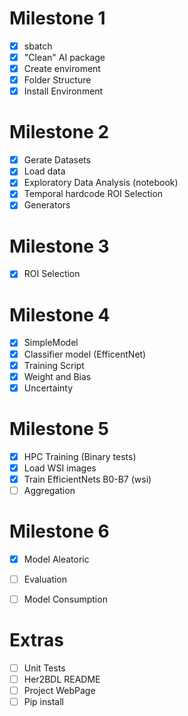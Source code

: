 # Milestone 1 
- [x] sbatch
- [x] "Clean" AI package 
- [x] Create enviroment
- [x] Folder Structure
- [x] Install Environment

# Milestone 2
- [x] Gerate Datasets
- [x] Load data
- [x] Exploratory Data Analysis (notebook)
- [x] Temporal hardcode ROI Selection
- [x] Generators

# Milestone 3
- [x] ROI Selection

# Milestone 4
- [x] SimpleModel
- [x] Classifier model (EfficentNet)
- [x] Training Script
- [x] Weight and Bias
- [x] Uncertainty

# Milestone 5
- [x] HPC Training (Binary tests)
- [x] Load WSI images
- [x] Train EfficientNets B0-B7 (wsi)
- [ ] Aggregation

# Milestone 6
- [x] Model Aleatoric
- [ ] Evaluation
- [ ] Model Consumption


# Extras
- [ ] Unit Tests
- [ ] Her2BDL README
- [ ] Project WebPage
- [ ] Pip install